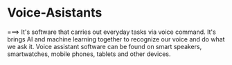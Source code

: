 # Voice-Asistants
===>  It's software that carries out everyday tasks via voice command. It's brings AI and machine learning together to recognize our voice and do what we ask it. Voice assistant software can be found on smart speakers, smartwatches, mobile phones, tablets and other devices.
